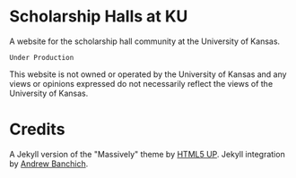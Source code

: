 
# Scholarship Halls at KU

A website for the scholarship hall community at the University of Kansas. 


`Under Production`


This website is not owned or operated by the University of Kansas and any views or opinions expressed do not necessarily reflect the views of the University of Kansas.

# Credits

A Jekyll version of the "Massively" theme by [HTML5 UP](https://html5up.net/). Jekyll integration by [Andrew Banchich](https://andrewbanchi.ch).
